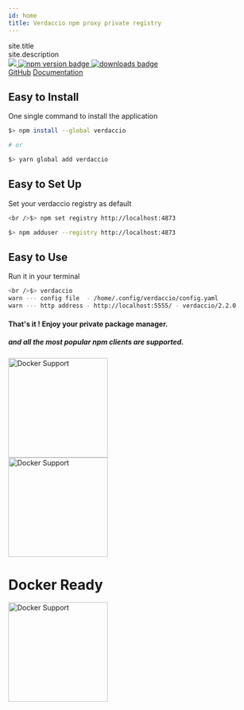 ```yaml
---
id: home
title: Verdaccio npm proxy private registry
---
```



<div class="top-section-home">
    <div class="logo-section"></div>

<div class="title-section">
    site.title
</div>

<div class="subtitle-section">
    site.description
</div>

<div class="badges">
        <span>
                <a href="https://github.com/verdaccio/verdaccio">
                        <img src="https://img.shields.io/github/stars/verdaccio/verdaccio.svg?style=social&label=Star&maxAge=3600" style="max-width:100%;">
                </a>
        </span>
        <span>
                <a href="https://www.npmjs.org/package/verdaccio">
                        <img src="https://img.shields.io/npm/v/verdaccio.svg" alt="npm version badge">
                </a>
        </span>
        <span>
                <a href="https://www.npmjs.org/package/verdaccio">
                        <img src="https://camo.githubusercontent.com/81e53cc0a99c3ae97709fa66232a5807c346c61e/687474703a2f2f696d672e736869656c64732e696f2f6e706d2f646d2f76657264616363696f2e737667" alt="downloads badge" data-canonical-src="http://img.shields.io/npm/dm/verdaccio.svg" style="max-width:100%;">
                </a>
        </span>
</div>

<div class="link-section">
        <a href="https://github.com/verdaccio" title="Github verdaccio page">GitHub</a>
        <a href="https://github.com/verdaccio/verdaccio/tree/master/wiki" title="Documentation">Documentation</a>
</div>


</div> 

## Easy to Install

One single command to install the application

```sh
$> npm install --global verdaccio

# or

$> yarn global add verdaccio

```

## Easy to Set Up

Set your verdaccio registry as default

```sh
<br />$> npm set registry http://localhost:4873

$> npm adduser --registry http://localhost:4873

```

## Easy to Use

Run it in your terminal

```sh
<br />$> verdaccio
warn --- config file  - /home/.config/verdaccio/config.yaml
warn --- http address - http://localhost:5555/ - verdaccio/2.2.0

```

#### That's it ! Enjoy your **private package manager**.

##### and all the most popular npm clients are supported.

<div class="client-support">
    <div class="client">
        <img src="css/icon/npm-logo.svg" alt="Docker Support" width="200"/>
    </div>
    <div class="client">
        <img src="css/icon/yarn-logo.svg" alt="Docker Support" width="200"/>
    </div>
</div>

<div class="section">
    <h1>
        Docker Ready
    </h1>
    <a href="https://github.com/verdaccio/verdaccio/blob/master/wiki/docker.md" target="_blank">
        <img src="css/icon/docker.jpeg" alt="Docker Support" width="200"/>
    </a>
</div>
